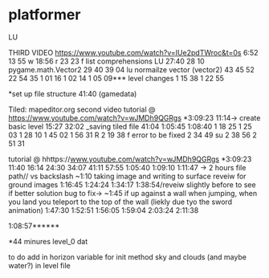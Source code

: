 # platformer

LU


THIRD VIDEO
https://www.youtube.com/watch?v=IUe2pdTWroc&t=0s
6:52
13 55 w
18:56 r
23 23 f
list comprehensions LU 27:40
28 10
pygame.math.Vector2
29 40
39 04
lu normailze vector (vector2) 43 45
52 22
54 35
1 01 16
1 02 14
1 05 09*** level changes
1 15 38
1 22 55



*set up file structure 41:40 (gamedata)

Tiled: mapeditor.org
second video
tutorial @ https://www.youtube.com/watch?v=wJMDh9QGRgs *3:09:23
11:14-> create basic level
15:27 
32:02 _saving tiled file
41:04
1:05:45
1:08:40 
1 18 25
1 25 03
1 28 10 
1 45 02
1 56 31 R
2 19 38 f error to be fixed 
2 34 49 su
2 38 56
2 51 31


tutorial @ hhttps://www.youtube.com/watch?v=wJMDh9QGRgs *3:09:23
11:40
16:14
24:30
34:07
41:11
57:55
1:05:40
1:09:10
1:11:47 -> 2 hours file path// vs backslash
~1:10 taking image and writing to surface reveiw for ground images
1:16:45
1:24:24
1:34:17
1:38:54/reveiw slightly before to see if better solution
bug to fix-> ~1:45 if up against a wall when jumping, when you land you teleport to the top of the wall (liekly due tyo the sword animation)
1:47:30
1:52:51
1:56:05
1:59:04
2:03:24
2:11:38



1:08:57******

*44 minures level_0 dat


to do 
add in horizon variable for init method sky and clouds (and maybe water?) in level file